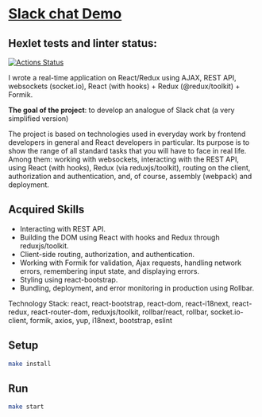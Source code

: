 # [Slack chat Demo](https://chat-vy44.onrender.com/login)

## Hexlet tests and linter status:
[![Actions Status](https://github.com/lena05k/frontend-project-12/workflows/hexlet-check/badge.svg)](https://github.com/lena05k/frontend-project-12/actions)

I wrote a real-time application on React/Redux using AJAX, REST API, websockets (socket.io), React (with hooks) + Redux (@redux/toolkit) + Formik.

**The goal of the project**: to develop an analogue of Slack chat (a very simplified version)


The project is based on technologies used in everyday work by frontend developers in general and React developers in particular. Its purpose is to show the range of all standard tasks that you will have to face in real life. Among them: working with websockets, interacting with the REST API, using React (with hooks), Redux (via reduxjs/toolkit), routing on the client, authorization and authentication, and, of course, assembly (webpack) and deployment.

##  Acquired Skills
- Interacting with REST API.
- Building the DOM using React with hooks and Redux through reduxjs/toolkit.
- Client-side routing, authorization, and authentication.
- Working with Formik for validation, Ajax requests, handling network errors, remembering input state, and displaying errors.
- Styling using react-bootstrap.
- Bundling, deployment, and error monitoring in production using Rollbar.

Technology Stack: react, react-bootstrap, react-dom, react-i18next, react-redux, react-router-dom, reduxjs/toolkit, rollbar/react, rollbar, socket.io-client, formik, axios, yup, i18next, bootstrap, eslint

## Setup

```sh
make install
```
## Run

```sh
make start
```
